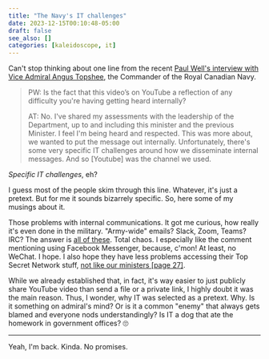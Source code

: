 ```yaml
---
title: "The Navy's IT challenges"
date: 2023-12-15T00:10:48-05:00
draft: false
see_also: []
categories: [kaleidoscope, it]
---
```


Can't stop thinking about one line from the recent [Paul Well's interview with Vice Admiral Angus Topshee](https://paulwells.substack.com/p/a-generational-challenge-in-naval), the Commander of the Royal Canadian Navy.

> PW: Is the fact that this video’s on YouTube a reflection of any difficulty you're having getting heard internally?
> 
> AT: No. I've shared my assessments with the leadership of the Department, up to and including this minister and the previous Minister. I feel I'm being heard and respected. This was more about, we wanted to put the message out internally. Unfortunately, there's some very specific IT challenges around how we disseminate internal messages. And so \[Youtube\] was the channel we used.


_Specific IT challenges_, eh? 

I guess most of the people skim through this line. Whatever, it's just a pretext. But for me it sounds bizarrely specific. So, here some of my musings about it.

Those problems with internal communications. It got me curious, how really it's even done in the military. "Army-wide" emails? Slack, Zoom, Teams? IRC? The answer is [all of these](https://www.reddit.com/r/CanadianForces/comments/11hy76u/scs_whaaaatsappp/). Total chaos. I especially like the comment mentioning using Facebook Messenger, because, c'mon! At least, no WeChat. I hope. I also hope they have less problems accessing their Top Secret Network stuff, [not like our ministers [page 27]](https://www.canada.ca/content/dam/di-id/documents/rpt/rapporteur/Independent-Special-Rapporteur%20-Report-eng.pdf).

While we already established that, in fact, it's way easier to just publicly share YouTube video than send a file or a private link, I highly doubt it was the main reason. Thus, I wonder, why IT was selected as a pretext. Why. Is it something on admiral's mind? Or is it a common "enemy" that always gets blamed and everyone nods understandingly? Is IT a dog that ate the homework in government offices? :roll_eyes:

---

Yeah, I'm back. Kinda. No promises.